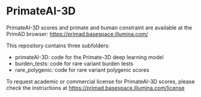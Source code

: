 # PrimateAI-3D

PrimateAI-3D scores and primate and human constraint are available at the PrimAD browser:  https://primad.basespace.illumina.com/



This repository contains three subfolders:
 - primateAI-3D: code for the Primate-3D deep learning model
 - burden_tests: code for rare variant burden tests
 - rare_polygenic: code for rare variant polygenic scores


To request academic or commercial license for PrimateAI-3D scores, please check the instructions at https://primad.basespace.illumina.com/license

